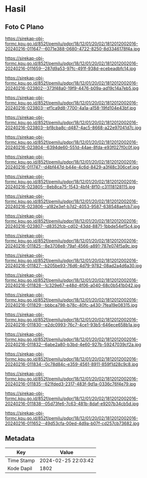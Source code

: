 # Hasil

## Foto C Plano

https://sirekap-obj-formc.kpu.go.id/852f/pemilu/pdpr/18/12/01/20/02/1812012002016-20240216-011647--6071e388-0680-4722-8250-8d3346178f4a.jpg

https://sirekap-obj-formc.kpu.go.id/852f/pemilu/pdpr/18/12/01/20/02/1812012002016-20240216-011659--287d9a53-97fc-491f-938d-ecebeadbfc14.jpg

https://sirekap-obj-formc.kpu.go.id/852f/pemilu/pdpr/18/12/01/20/02/1812012002016-20240216-023802--373f48a0-19f9-4476-b09a-ad19c14a7eb5.jpg

https://sirekap-obj-formc.kpu.go.id/852f/pemilu/pdpr/18/12/01/20/02/1812012002016-20240216-023803--ef1ca9d8-7700-4a1a-a158-19fd104e43bf.jpg

https://sirekap-obj-formc.kpu.go.id/852f/pemilu/pdpr/18/12/01/20/02/1812012002016-20240216-023803--bf8cba8c-d487-4ac5-8668-a22e97041d7c.jpg

https://sirekap-obj-formc.kpu.go.id/852f/pemilu/pdpr/18/12/01/20/02/1812012002016-20240216-023804--6394de60-551d-44ae-8fda-e93f027f0c0f.jpg

https://sirekap-obj-formc.kpu.go.id/852f/pemilu/pdpr/18/12/01/20/02/1812012002016-20240216-011747--d4bf447d-b44e-4c6d-8429-a3f48c306cef.jpg

https://sirekap-obj-formc.kpu.go.id/852f/pemilu/pdpr/18/12/01/20/02/1812012002016-20240216-023805--8eb8ca75-1543-4bf4-8f10-c31118128115.jpg

https://sirekap-obj-formc.kpu.go.id/852f/pemilu/pdpr/18/12/01/20/02/1812012002016-20240216-023806--a182e3ef-b7d2-4053-9587-638548aefcb7.jpg

https://sirekap-obj-formc.kpu.go.id/852f/pemilu/pdpr/18/12/01/20/02/1812012002016-20240216-023807--d8352fcb-cd02-43dd-8871-1bbde54ef5c4.jpg

https://sirekap-obj-formc.kpu.go.id/852f/pemilu/pdpr/18/12/01/20/02/1812012002016-20240216-011825--8e3708e8-79af-4566-a891-787e074f5a9c.jpg

https://sirekap-obj-formc.kpu.go.id/852f/pemilu/pdpr/18/12/01/20/02/1812012002016-20240216-011827--b205be93-76d6-4d79-9782-08ad2a4d6a30.jpg

https://sirekap-obj-formc.kpu.go.id/852f/pemilu/pdpr/18/12/01/20/02/1812012002016-20240216-011828--1c329e67-e48d-4f06-a040-68c0b541b042.jpg

https://sirekap-obj-formc.kpu.go.id/852f/pemilu/pdpr/18/12/01/20/02/1812012002016-20240216-011829--bbbca798-b78c-40fc-a430-7fea19e08315.jpg

https://sirekap-obj-formc.kpu.go.id/852f/pemilu/pdpr/18/12/01/20/02/1812012002016-20240216-011830--e2dc0993-76c7-4ce1-93b5-646ece658b1a.jpg

https://sirekap-obj-formc.kpu.go.id/852f/pemilu/pdpr/18/12/01/20/02/1812012002016-20240216-011832--6abe2a80-b3bd-4e60-927b-59247039cf2a.jpg

https://sirekap-obj-formc.kpu.go.id/852f/pemilu/pdpr/18/12/01/20/02/1812012002016-20240216-011834--0c78d84c-e359-4561-8911-859f1d28c9c8.jpg

https://sirekap-obj-formc.kpu.go.id/852f/pemilu/pdpr/18/12/01/20/02/1812012002016-20240216-011835--621fded3-2317-483f-9d1a-0336c76f4e79.jpg

https://sirekap-obj-formc.kpu.go.id/852f/pemilu/pdpr/18/12/01/20/02/1812012002016-20240216-011838--05d73fe6-7c63-481b-8daf-e9207b34cb5d.jpg

https://sirekap-obj-formc.kpu.go.id/852f/pemilu/pdpr/18/12/01/20/02/1812012002016-20240216-011652--49d53cfa-00ed-4d9a-b07f-cd257cb73682.jpg


## Metadata

| Key        | Value               |
| ---------- | ------------------- |
| Time Stamp | 2024-02-25 22:03:42 |
| Kode Dapil | 1802                |



